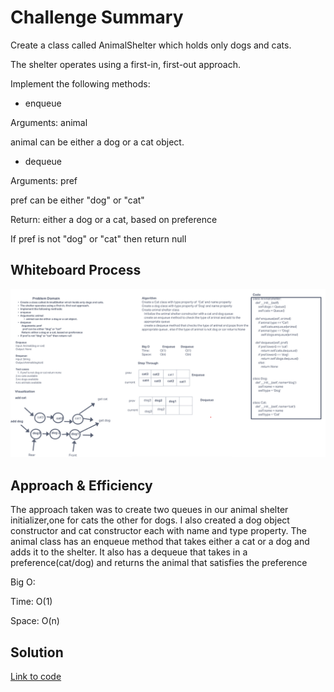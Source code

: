 # Challenge Summary

Create a class called AnimalShelter which holds only dogs and cats.

The shelter operates using a first-in, first-out approach.

Implement the following methods:

* enqueue

Arguments: animal

animal can be either a dog or a cat object.

* dequeue

Arguments: pref

pref can be either "dog" or "cat"

Return: either a dog or a cat, based on preference

If pref is not "dog" or "cat" then return null

## Whiteboard Process

![stack_queue_animal_shelter](/python/docs/stack_queue_animal_shelter/stack_queue_animal_shelter.png)

## Approach & Efficiency

The approach taken was to create two queues in our animal shelter initializer,one for cats the other for dogs. I also created a dog object constructor and cat constructor each with name and type property. The animal class has an enqueue method that takes either a cat or a dog and adds it to the shelter. It also has a dequeue that takes in a preference(cat/dog) and returns the animal that satisfies the preference

Big O:

  Time: O(1)

  Space: O(n)

## Solution

[Link to code](/python/code_challenges/stack_queue_animal_shelter.py)
